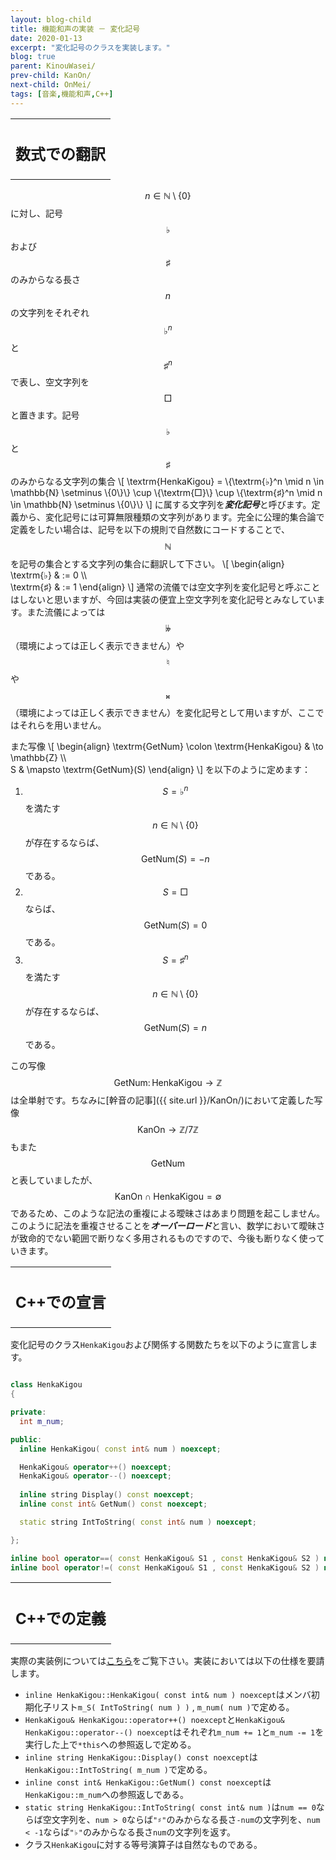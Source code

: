 ```yaml
---
layout: blog-child
title: 機能和声の実装 － 変化記号
date: 2020-01-13
excerpt: "変化記号のクラスを実装します。"
blog: true
parent: KinouWasei/
prev-child: KanOn/
next-child: OnMei/
tags: [音楽,機能和声,C++]
---
```


<table>
  <tr>
    <th>
      <h2>数式での翻訳</h2>
    </th>
  </tr>
</table>

$$n \in \mathbb{N} \setminus \{0\}$$に対し、記号$$\textrm{♭}$$および$$\textrm{♯}$$のみからなる長さ$$n$$の文字列をそれぞれ$$\textrm{♭}^n$$と$$\textrm{♯}^n$$で表し、空文字列を$$\textrm{□}$$と置きます。記号$$\textrm{♭}$$と$$\textrm{♯}$$のみからなる文字列の集合
\\[
\textrm{HenkaKigou} = \\{\textrm{♭}^n \mid n \in \mathbb{N} \setminus \\{0\\}\\} \cup \\{\textrm{□}\\} \cup \\{\textrm{♯}^n \mid n \in \mathbb{N} \setminus \\{0\\}\\}
\\]
に属する文字列を***変化記号***と呼びます。定義から、変化記号には可算無限種類の文字列があります。完全に公理的集合論で定義をしたい場合は、記号を以下の規則で自然数にコードすることで、$$\mathbb{N}$$を記号の集合とする文字列の集合に翻訳して下さい。
\\[
\begin{align}
\textrm{♭} & := 0 \\\\\
\textrm{♯} & := 1
\end{align}
\\]
通常の流儀では空文字列を変化記号と呼ぶことはしないと思いますが、今回は実装の便宜上空文字列を変化記号とみなしています。また流儀によっては$$\textrm{𝄫}$$（環境によっては正しく表示できません）や$$\textrm{♮}$$や$$\textrm{𝄪}$$（環境によっては正しく表示できません）を変化記号として用いますが、ここではそれらを用いません。

また写像
\\[
\begin{align}
\textrm{GetNum} \colon \textrm{HenkaKigou} & \to \mathbb{Z} \\\\\
S & \mapsto \textrm{GetNum}(S)
\end{align}
\\]
を以下のように定めます：
1. $$S = \textrm{♭}^n$$を満たす$$n \in \mathbb{N} \setminus \{0\}$$が存在するならば、$$\textrm{GetNum}(S) = -n$$である。
1. $$S = \textrm{□}$$ならば、$$\textrm{GetNum}(S) = 0$$である。
1. $$S = \textrm{♯}^n$$を満たす$$n \in \mathbb{N} \setminus \{0\}$$が存在するならば、$$\textrm{GetNum}(S) = n$$である。

この写像$$\textrm{GetNum} \colon \textrm{HenkaKigou} \to \mathbb{Z}$$は全単射です。ちなみに[幹音の記事]({{ site.url }}/KanOn/)において定義した写像$$\textrm{KanOn} \to \mathbb{Z}/7 \mathbb{Z}$$もまた$$\textrm{GetNum}$$と表していましたが、$$\textrm{KanOn} \cap \textrm{HenkaKigou} = \emptyset$$であるため、このような記法の重複による曖昧さはあまり問題を起こしません。このように記法を重複させることを***オーバーロード***と言い、数学において曖昧さが致命的でない範囲で断りなく多用されるものですので、今後も断りなく使っていきます。


<table>
  <tr>
    <th>
      <h2>C++での宣言</h2>
    </th>
  </tr>
</table>

変化記号のクラス`HenkaKigou`および関係する関数たちを以下のように宣言します。

~~~c++

class HenkaKigou
{

private:
  int m_num;

public:
  inline HenkaKigou( const int& num ) noexcept;

  HenkaKigou& operator++() noexcept;
  HenkaKigou& operator--() noexcept;
  
  inline string Display() const noexcept;
  inline const int& GetNum() const noexcept;

  static string IntToString( const int& num ) noexcept;

};

inline bool operator==( const HenkaKigou& S1 , const HenkaKigou& S2 ) noexcept;
inline bool operator!=( const HenkaKigou& S1 , const HenkaKigou& S2 ) noexcept;

~~~


<table>
  <tr>
    <th>
      <h2>C++での定義</h2>
    </th>
  </tr>
</table>

実際の実装例については[こちら](https://github.com/p-adic/cpp/tree/master/Music/OnMei/HenkaKigou)をご覧下さい。実装においては以下の仕様を要請します。
- `inline HenkaKigou::HenkaKigou( const int& num ) noexcept`はメンバ初期化子リスト`m_S( IntToString( num ) )` , `m_num( num )`で定める。
- `HenkaKigou& HenkaKigou::operator++() noexcept`と`HenkaKigou& HenkaKigou::operator--() noexcept`はそれぞれ`m_num += 1`と`m_num -= 1`を実行した上で`*this`への参照返しで定める。
- `inline string HenkaKigou::Display() const noexcept`は`HenkaKigou::IntToString( m_num )`で定める。
- `inline const int& HenkaKigou::GetNum() const noexcept`は`HenkaKigou::m_num`への参照返しである。
- `static string HenkaKigou::IntToString( const int& num )`は`num == 0`ならば空文字列を、`num > 0`ならば`"♯"`のみからなる長さ`-num`の文字列を、`num < -1`ならば`"♭"`のみからなる長さ`num`の文字列を返す。
- クラス`HenkaKigou`に対する等号演算子は自然なものである。
